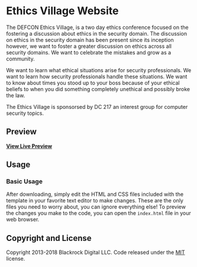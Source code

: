 # Ethics Village Website

The DEFCON Ethics Village, is a two day ethics conference focused on the fostering a discussion about ethics in the security domain. The discussion on ethics in the security domain has been present since its inception however, we want to foster a greater discussion on ethics across all security domains. We want to celebrate the mistakes and grow as a community.

We want to learn what ethical situations arise for security professionals. We want to learn how security professionals handle these situations. We want to know about times you stood up to your boss because of your ethical beliefs to when you did something completely unethical and possibly broke the law.

The Ethics Village is sponsorsed by DC 217 an interest group for computer security topics.

## Preview

**[View Live Preview](http://ethicsvillage.org/)**


## Usage

### Basic Usage

After downloading, simply edit the HTML and CSS files included with the template in your favorite text editor to make changes. These are the only files you need to worry about, you can ignore everything else! To preview the changes you make to the code, you can open the `index.html` file in your web browser.

## Copyright and License

Copyright 2013-2018 Blackrock Digital LLC. Code released under the [MIT](https://github.com/BlackrockDigital/startbootstrap-agency/blob/gh-pages/LICENSE) license.
